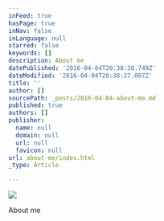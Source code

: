 ```yaml
---
inFeed: true
hasPage: true
inNav: false
inLanguage: null
starred: false
keywords: []
description: About me
datePublished: '2016-04-04T20:38:38.749Z'
dateModified: '2016-04-04T20:38:27.007Z'
title: ''
author: []
sourcePath: _posts/2016-04-04-about-me.md
published: true
authors: []
publisher:
  name: null
  domain: null
  url: null
  favicon: null
url: about-me/index.html
_type: Article

---
```

![](https://the-grid-user-content.s3-us-west-2.amazonaws.com/f84ea6fe-8592-4732-9a15-7f2b5a27eed3.png)

About me